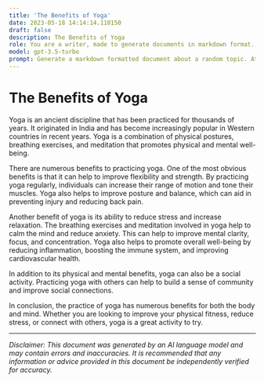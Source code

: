```yaml
---
title: 'The Benefits of Yoga'
date: 2023-05-18 14:14:14.110150
draft: false
description: The Benefits of Yoga
role: You are a writer, made to generate documents in markdown format. It is very important that all of the documents you generate are in valid markdown format.
model: gpt-3.5-turbo
prompt: Generate a markdown formatted document about a random topic. At the bottom, include a disclaimer explaining that the document was generated by you. The first line of the document should be the title. Make sure that the entire document is in proper markdown format, using a mix of various tags to make the document visually appealing.
---
```


# The Benefits of Yoga

Yoga is an ancient discipline that has been practiced for thousands of years. It originated in India and has become increasingly popular in Western countries in recent years. Yoga is a combination of physical postures, breathing exercises, and meditation that promotes physical and mental well-being. 

There are numerous benefits to practicing yoga. One of the most obvious benefits is that it can help to improve flexibility and strength. By practicing yoga regularly, individuals can increase their range of motion and tone their muscles. Yoga also helps to improve posture and balance, which can aid in preventing injury and reducing back pain. 

Another benefit of yoga is its ability to reduce stress and increase relaxation. The breathing exercises and meditation involved in yoga help to calm the mind and reduce anxiety. This can help to improve mental clarity, focus, and concentration. Yoga also helps to promote overall well-being by reducing inflammation, boosting the immune system, and improving cardiovascular health. 

In addition to its physical and mental benefits, yoga can also be a social activity. Practicing yoga with others can help to build a sense of community and improve social connections.

In conclusion, the practice of yoga has numerous benefits for both the body and mind. Whether you are looking to improve your physical fitness, reduce stress, or connect with others, yoga is a great activity to try.

---

*Disclaimer: This document was generated by an AI language model and may contain errors and inaccuracies. It is recommended that any information or advice provided in this document be independently verified for accuracy.*